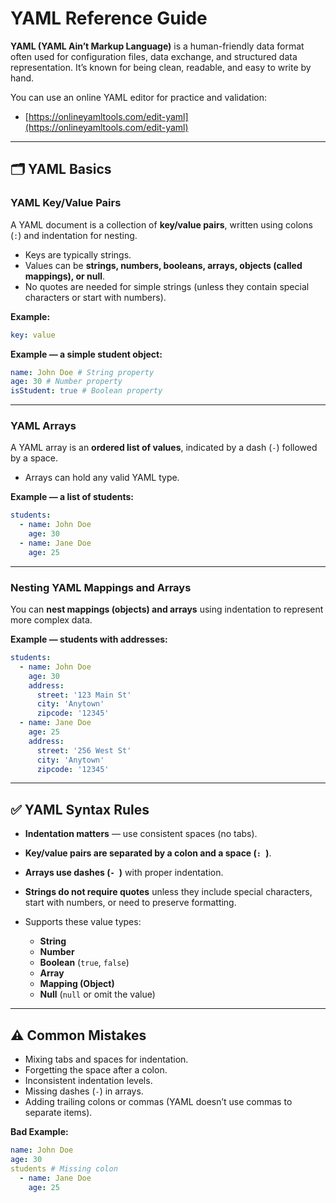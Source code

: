 # YAML Reference Guide

**YAML (YAML Ain’t Markup Language)** is a human-friendly data format often used for configuration files, data exchange, and structured data representation. It’s known for being clean, readable, and easy to write by hand.

You can use an online YAML editor for practice and validation:

- [https://onlineyamltools.com/edit-yaml](https://onlineyamltools.com/edit-yaml)

---

## 🗂 YAML Basics

### YAML Key/Value Pairs

A YAML document is a collection of **key/value pairs**, written using colons (`:`) and indentation for nesting.

- Keys are typically strings.
- Values can be **strings, numbers, booleans, arrays, objects (called mappings), or null**.
- No quotes are needed for simple strings (unless they contain special characters or start with numbers).

**Example:**

```yaml
key: value
```

**Example — a simple student object:**

```yaml
name: John Doe # String property
age: 30 # Number property
isStudent: true # Boolean property
```

---

### YAML Arrays

A YAML array is an **ordered list of values**, indicated by a dash (`-`) followed by a space.

- Arrays can hold any valid YAML type.

**Example — a list of students:**

```yaml
students:
  - name: John Doe
    age: 30
  - name: Jane Doe
    age: 25
```

---

### Nesting YAML Mappings and Arrays

You can **nest mappings (objects) and arrays** using indentation to represent more complex data.

**Example — students with addresses:**

```yaml
students:
  - name: John Doe
    age: 30
    address:
      street: '123 Main St'
      city: 'Anytown'
      zipcode: '12345'
  - name: Jane Doe
    age: 25
    address:
      street: '256 West St'
      city: 'Anytown'
      zipcode: '12345'
```

---

## ✅ YAML Syntax Rules

- **Indentation matters** — use consistent spaces (no tabs).
- **Key/value pairs are separated by a colon and a space (`: `)**.
- **Arrays use dashes (`- `)** with proper indentation.
- **Strings do not require quotes** unless they include special characters, start with numbers, or need to preserve formatting.
- Supports these value types:

  - **String**
  - **Number**
  - **Boolean** (`true`, `false`)
  - **Array**
  - **Mapping (Object)**
  - **Null** (`null` or omit the value)

---

## ⚠️ Common Mistakes

- Mixing tabs and spaces for indentation.
- Forgetting the space after a colon.
- Inconsistent indentation levels.
- Missing dashes (`-`) in arrays.
- Adding trailing colons or commas (YAML doesn’t use commas to separate items).

**Bad Example:**

```yaml
name: John Doe
age: 30
students # Missing colon
  - name: Jane Doe
    age: 25
```
